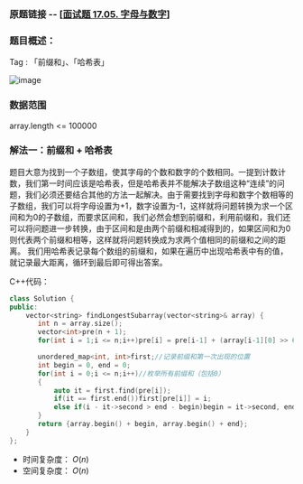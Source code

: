 ### 原题链接 -- [[面试题 17.05.  字母与数字](https://leetcode.cn/problems/find-longest-subarray-lcci/)]

### 题目概述：
Tag : 「前缀和」、「哈希表」

![image](https://user-images.githubusercontent.com/99656524/225863893-29c9a1e5-4f51-4352-9ff3-d856e1d01086.png)

### 数据范围
array.length <= 100000

### 解法一：前缀和 + 哈希表
题目大意为找到一个子数组，使其字母的个数和数字的个数相同。一提到计数计数，我们第一时间应该是哈希表，但是哈希表并不能解决子数组这种“连续”的问题，我们必须还要结合其他的方法一起解决。由于需要找到字母和数字个数相等的子数组，我们可以将字母设置为+1，数字设置为-1，这样就将问题转换为求一个区间和为0的子数组，而要求区间和，我们必然会想到前缀和，利用前缀和，我们还可以将问题进一步转换，由于区间和是由两个前缀和相减得到的，如果区间和为0则代表两个前缀和相等，这样就将问题转换成为求两个值相同的前缀和之间的距离。 我们用哈希表记录每个数组的前缀和，如果在遍历中出现哈希表中有的值，就记录最大距离，循环到最后即可得出答案。

C++代码：
```cpp
class Solution {
public:
    vector<string> findLongestSubarray(vector<string>& array) {
       int n = array.size();
       vector<int>pre(n + 1);
       for(int i = 1;i <= n;i++)pre[i] = pre[i-1] + (array[i-1][0] >> 6 & 1) * 2 - 1; //前缀和

       unordered_map<int, int>first;//记录前缀和第一次出现的位置
       int begin = 0, end = 0;
       for(int i = 0;i <= n;i++)//枚举所有前缀和（包括0）
       {
           auto it = first.find(pre[i]);
           if(it == first.end())first[pre[i]] = i;
           else if(i - it->second > end - begin)begin = it->second, end = i;//更新最大长度
       }
       return {array.begin() + begin, array.begin() + end};
    }
};
```
* 时间复杂度： $O(n)$
* 空间复杂度： $O(n)$

